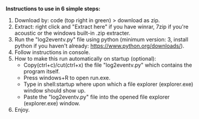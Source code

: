 **Instructions to use in 6 simple steps:**
1) Download by: code (top right in green) > download as zip.
2) Extract: right click and "Extract here" if you have winrar, 7zip if you're acoustic or the windows built-in .zip extracter.
3) Run the "log2eventv.py" file using python (minimum version: 3, install python if you haven't already: https://www.python.org/downloads/).
4) Follow instructions in console.
5) How to make this run automatically on startup (optional):
    - Copy(ctrl+c)/cut(ctrl+x) the file "log2eventv.py" which contains the program itself.
    - Press windows+R to open run.exe.
    - Type in shell:startup where upon which a file explorer (explorer.exe) window should show up.
    - Paste the "log2eventv.py" file into the opened file explorer (explorer.exe) window.
6) Enjoy.